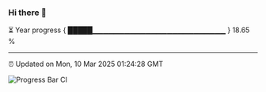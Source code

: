 ### Hi there 👋

⏳ Year progress { █████▁▁▁▁▁▁▁▁▁▁▁▁▁▁▁▁▁▁▁▁▁▁▁▁▁ } 18.65 %

---

⏰ Updated on Mon, 10 Mar 2025 01:24:28 GMT

![Progress Bar CI](https://github.com/ZhaoGui/ZhaoGui/workflows/Progress%20Bar%20CI/badge.svg)

